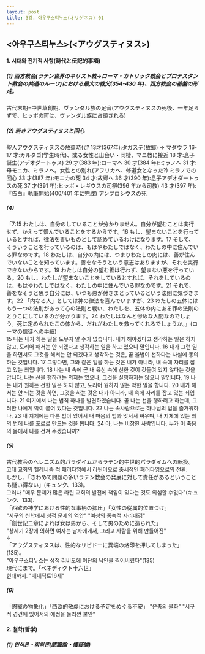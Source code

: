```yaml
---
layout: post
title: 3강. 아우구스티누스(オリゲネス) 01
---
```


<아우구스티누스>(<アウグスティヌス>)  
---  
#### 1. 시대와 전기적 사항(時代と伝記的事項)  
##### (1) 西方教会(ラテン世界のキリスト教→ローマ・カトリック教会とプロテスタント教会の共通のルーツ)における最大の教父(354-430 年)、西方教会の基盤の形成。  
古代末期=中世草創期、ヴァンダル族の足音(アウグスティヌスの死後、一年足らずで、ヒッポの町は、ヴァンダル族に占領される)
##### (2) 若きアウグスティヌスと回心
聖人アウグスティヌスの放蕩時代?
13才(367年):タガステ(故郷) → マダウラ
16-17 才:カルタゴ(学生時代)、或る女性と出会い・同棲、マニ教に接近
18 才:息子誕生(アデオダートゥス)
29 才(383 年):ローマへ
30 才(384 年):ミラノへ
31 才:母モニカ、ミラノへ。女性との別れ(アフリカへ、修道女となった?)
ミラノでの回心
33 才(387 年):モニカの死
34 才:故郷へ
36 才(390 年):息子アデオダートゥスの死
37 才(391 年):ヒッポ・レギウスの司祭(396 年から司教)
43 才(397 年):『告白』執筆開始(400/401 年に完成)
アンブロシウスの死

##### (4)
「7:15 わたしは、自分のしていることが分かりません。自分が望むことは実行せず、かえって憎んでいることをするからです。16 もし、望まないことを行っているとすれば、律法を善いものとして認めているわけになります。17 そして、そういうことを行っているのは、もはやわたしではなく、わたしの中に住んでいる罪なのです。18 わたしは、自分の内には、つまりわたしの肉には、善が住んでいないことを知っています。善をなそうという意志はありますが、それを実行できないからです。19 わたしは自分の望む善は行わず、望まない悪を行っている。20 もし、わたしが望まないことをしているとすれば、それをしているのは、もはやわたしではなく、わたしの中に住んでいる罪なのです。21 それで、善をなそうと思う自分には、いつも悪が付きまとっているという法則に気づきます。22 「内なる人」としては神の律法を喜んでいますが、23 わたしの五体にはもう一つの法則があって心の法則と戦い、わたしを、五体の内にある罪の法則のとりこにしているのが分かります。24 わたしはなんと惨めな人間なのでしょう。死に定められたこの体から、だれがわたしを救ってくれるでしょうか。」(ローマの信徒への手紙)  
15 나는 내가 하는 일을 도무지 알 수가 없습니다. 내가 해야겠다고 생각하는 일은 하지 않고, 도리어 해서는 안 되겠다고 생각하는 일을 하고 있으니 말입니다. 16 내가 그런 일을 하면서도 그것을 해서는 안 되겠다고 생각하는 것은, 곧 율법이 선하다는 사실에 동의하는 것입니다. 17 그렇다면, 그와 같은 일을 하는 것은 내가 아니라, 내 속에 자리를 잡고 있는 죄입니다. 18 나는 내 속에 곧 내 육신 속에 선한 것이 깃들여 있지 않다는 것을 압니다. 나는 선을 행하려는 의지는 있으나, 그것을 실행하지는 않으니 말입니다. 19 나는 내가 원하는 선한 일은 하지 않고, 도리어 원하지 않는 악한 일을 합니다. 20 내가 해서는 안 되는 것을 하면, 그것을 하는 것은 내가 아니라, 내 속에 자리를 잡고 있는 죄입니다. 21 여기에서 나는 법칙 하나를 발견하였습니다. 곧 나는 선을 행하려고 하는데, 그러한 나에게 악이 붙어 있다는 것입니다. 22 나는 속사람으로는 하나님의 법을 즐거워하나, 23 내 지체에는 다른 법이 있어서 내 마음의 법과 맞서서 싸우며, 내 지체에 있는 죄의 법에 나를 포로로 만드는 것을 봅니다. 24 아, 나는 비참한 사람입니다. 누가 이 죽음의 몸에서 나를 건져 주겠습니까?

##### (5)
古代教会のヘレニズム的パラダイムからラテン的中世的パラダイムへの転換。  
고대 교회의 헬레니즘 적 패러다임에서 라틴어으로 중세적인 패러다임으로의 전환.  
しかし、「きわめて問題の多いラテン教会の発展に対して責任があるということも疑い得ない」(キュンク、133)。  
그러나 "매우 문제가 많은 라틴 교회의 발전에 책임이 있다는 것도 의심할 수없다"(キュンク、133).  
「西欧の神学における性的な事柄の抑圧」「女性の従属的位置づけ」  
"서구의 신학에서 성적 문제의 억압" "여성의 종속적 자리매김"  
「創世記二章によれば女は男から、そして男のために造られた」  
"창세기 2장에 의하면 여자는 남자에게서, 그리고 사람을 위해 만들어진"  
↓  
「アウグスティヌスは、性的なリビドーに異端の烙印を押してしまった」(135)。  
"아우구스티누스는 성적 리비도에 이단의 낙인을 찍어버렸다"(135)  
現代にまで。「ベネディクト十六世」  
현대까지. "베네딕트16세"

##### (6)
「恩寵の物象化」「西欧的敬虔における予定をめぐる不安」
"은총의 물화" "서구적 경건에 있어서의 예정을 둘러싼 불안"

#### 2. 철학(哲学)  
##### (1) 인식론・회의론(認識論・懐疑論)

